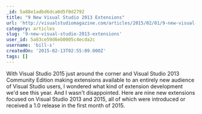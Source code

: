 ```yaml
---
_id: 5a88e1adbd6dca0d5f0d2792
title: "9 New Visual Studio 2013 Extensions"
url: 'http://visualstudiomagazine.com/articles/2015/02/01/9-new-visual-studio-2013-extensions.aspx'
category: articles
slug: '9-new-visual-studio-2013-extensions'
user_id: 5a83ce59d6eb0005c4ecda2c
username: 'bill-s'
createdOn: '2015-02-13T02:55:09.000Z'
tags: []
---
```


With Visual Studio 2015 just around the corner and Visual Studio 2013 Community Edition making extensions available to an entirely new audience of Visual Studio users, I wondered what kind of extension development we'd see this year. And I wasn't disappointed. Here are nine new extensions focused on Visual Studio 2013 and 2015, all of which were introduced or received a 1.0 release in the first month of 2015.

